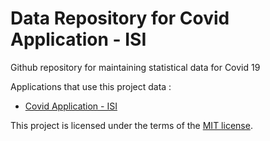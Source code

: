 # Data Repository for Covid Application - ISI
Github repository for maintaining statistical data for Covid 19

Applications that use this project data :

* [Covid Application - ISI](https://github.com/praty94/covid-app-isi)

This project is licensed under the terms of the
[MIT license](/LICENSE.md).
